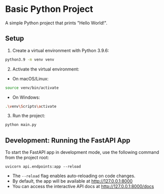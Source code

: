 # Basic Python Project

A simple Python project that prints "Hello World!".

## Setup

1. Create a virtual environment with Python 3.9.6:
```bash
python3.9 -m venv venv
```

2. Activate the virtual environment:
- On macOS/Linux:
```bash
source venv/bin/activate
```
- On Windows:
```bash
.\venv\Scripts\activate
```

3. Run the project:
```bash
python main.py
```

## Development: Running the FastAPI App

To start the FastAPI app in development mode, use the following command from the project root:

```
uvicorn api.endpoints:app --reload
```

- The `--reload` flag enables auto-reloading on code changes.
- By default, the app will be available at http://127.0.0.1:8000
- You can access the interactive API docs at http://127.0.0.1:8000/docs 